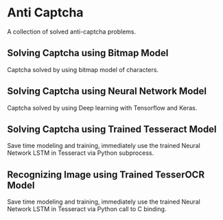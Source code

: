 # Anti Captcha
A collection of solved anti-captcha problems.

## Solving Captcha using Bitmap Model
Captcha solved by using bitmap model of characters.

## Solving Captcha using Neural Network Model
Captcha solved by using Deep learning with Tensorflow and Keras.

## Solving Captcha using Trained Tesseract Model
Save time modeling and training, immediately use the trained Neural Network LSTM in Tesseract via Python subprocess.

## Recognizing Image using Trained TesserOCR Model
Save time modeling and training, immediately use the trained Neural Network LSTM in Tesseract via Python call to C binding.
